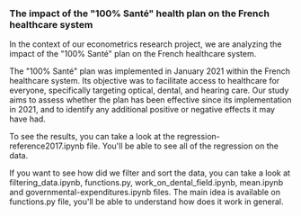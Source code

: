 ### The impact of the "100% Santé" health plan on the French healthcare system
In the context of our econometrics research project, we are analyzing the impact of the "100% Santé" plan on the French healthcare system.

The "100% Santé" plan was implemented in January 2021 within the French healthcare system. Its objective was to facilitate access to healthcare for everyone, specifically targeting optical, dental, and hearing care. Our study aims to assess whether the plan has been effective since its implementation in 2021, and to identify any additional positive or negative effects it may have had.

To see the results, you can take a look at the regression-reference2017.ipynb file. You'll be able to see all of the regression on the data.

If you want to see how did we filter and sort the data, you can take a look at filtering_data.ipynb, functions.py, work_on_dental_field.ipynb, mean.ipynb and governmental-expenditures.ipynb files. 
The main idea is available on functions.py file, you'll be able to understand how does it work in general.